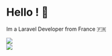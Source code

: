 # Hello ! 👋

Im a Laravel Developer from France 🇫🇷

<div style="display: flex; flex-direction: column;">
    <a href="https://github.com/anuraghazra/github-readme-stats" style="width: 100%">
      <img align="center" src="https://github-readme-stats.vercel.app/api?username=hugomayo7&theme=github_dark" />
    </a>
    <a href="https://github.com/anuraghazra/convoychat" style="width: 100%">
      <img align="center" src="https://github-readme-stats.vercel.app/api/top-langs/?username=hugomayo7&layout=compact&theme=github_dark" />
    </a>
</div>
